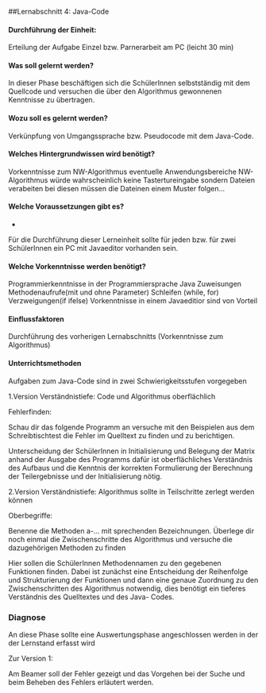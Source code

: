 ##Lernabschnitt 4: Java-Code
#### Durchführung der Einheit:

Erteilung der Aufgabe Einzel bzw. Parnerarbeit am PC (leicht 30 min)

#### Was soll gelernt werden?

In dieser Phase beschäftigen sich die SchülerInnen selbstständig mit dem Quellcode und versuchen die über den Algorithmus gewonnenen Kenntnisse zu übertragen.

#### Wozu soll es gelernt werden?

Verkünpfung von Umgangssprache bzw. Pseudocode mit dem Java-Code.

#### Welches Hintergrundwissen wird benötigt?

Vorkenntnisse zum NW-Algorithmus eventuelle Anwendungsbereiche
NW-Algorithmus würde wahrscheinlich keine Tastertureingabe sondern Dateien verabeiten bei diesen müssen die Dateinen einem Muster folgen...

#### Welche Voraussetzungen gibt es?
-
Für die Durchführung dieser Lerneinheit sollte für jeden bzw. für zwei SchülerInnen ein PC mit Javaeditor vorhanden sein.  

#### Welche Vorkenntnisse werden benötigt?

Programmierkenntnisse in der Programmiersprache Java 
Zuweisungen
Methodenaufrufe(mit und ohne Parameter)
Schleifen (while, for)
Verzweigungen(if ifelse)
Vorkenntnisse in einem Javaeditior sind von Vorteil 

#### Einflussfaktoren

Durchführung des vorherigen Lernabschnitts (Vorkenntnisse zum Algorithmus)

#### Unterrichtsmethoden

Aufgaben zum Java-Code sind in zwei Schwierigkeitsstufen vorgegeben 

1.Version
Verständnistiefe: Code und Algorithmus oberflächlich

Fehlerfinden:

Schau dir das folgende Programm an versuche mit den Beispielen aus dem Schreibtischtest die Fehler im Quelltext zu finden und zu berichtigen.

Unterscheidung der SchülerInnen in Initialisierung und Belegung der Matrix anhand der Ausgabe des Programms dafür ist oberflächliches Verständnis des Aufbaus und die Kenntnis der korrekten Formulierung der Berechnung der Teilergebnisse und der Initialisierung nötig.


2.Version
Verständnistiefe: Algorithmus sollte in Teilschritte zerlegt werden können

Oberbegriffe:

Benenne die Methoden a-...  mit sprechenden Bezeichnungen. Überlege dir noch einmal die Zwischenschritte des Algorithmus und versuche die dazugehörigen Methoden zu finden

Hier sollen die SchülerInnen Methodennamen zu den gegebenen Funktionen finden. Dabei ist zunächst eine Entscheidung der Reihenfolge und Strukturierung der Funktionen und dann eine genaue Zuordnung zu den Zwischenschritten des Algorithmus notwendig, dies benötigt ein tieferes Verständnis des Quelltextes und des Java- Codes.


### Diagnose 

An diese Phase sollte eine Auswertungsphase angeschlossen werden in der der Lernstand erfasst wird

Zur Version 1:

Am Beamer soll der Fehler gezeigt und das Vorgehen bei der Suche und beim Beheben des Fehlers erläutert werden.
